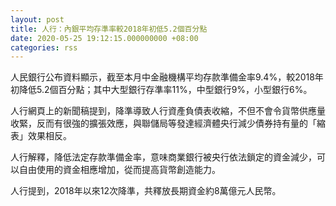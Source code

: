 ```yaml
---
layout: post
title: 人行：內銀平均存準率較2018年初低5.2個百分點
date: 2020-05-25 19:12:15.000000000 +08:00
categories: rss
---
```


人民銀行公布資料顯示，截至本月中金融機構平均存款準備金率9.4%，較2018年初降低5.2個百分點；其中大型銀行存準率11%，中型銀行9%，小型銀行6%。

人行網頁上的新聞稿提到，降準導致人行資產負債表收縮，不但不會令貨幣供應量收緊，反而有很強的擴張效應，與聯儲局等發達經濟體央行減少債券持有量的「縮表」效果相反。

人行解釋，降低法定存款準備金率，意味商業銀行被央行依法鎖定的資金減少，可以自由使用的資金相應增加，從而提高貨幣創造能力。

人行提到，2018年以來12次降準，共釋放長期資金約8萬億元人民幣。

